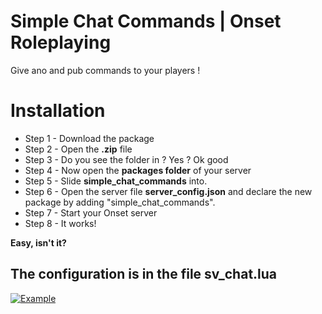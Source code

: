 # Simple Chat Commands | Onset Roleplaying
Give ano and pub commands to your players !

# Installation
- Step 1 - Download the package
- Step 2 - Open the <b>.zip</b> file
- Step 3 - Do you see the folder in ? Yes ? Ok good
- Step 4 - Now open the <b>packages folder</b> of your server
- Step 5 - Slide <b>simple_chat_commands</b> into.
- Step 6 - Open the server file <b>server_config.json</b> and declare the new package by adding "simple_chat_commands".
- Step 7 - Start your Onset server
- Step 8 - It works!

<b>Easy, isn't it?</b>

## The configuration is in the file sv_chat.lua

[![Example](http://img.youtube.com/vi/CI2oiWChlsc/0.jpg)](https://youtu.be/CI2oiWChlsc "Example")
